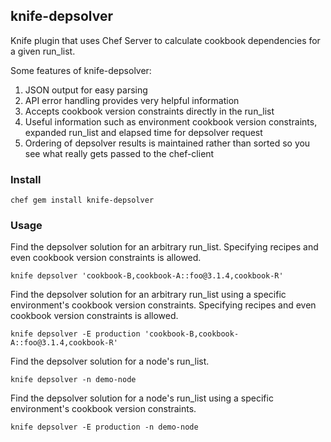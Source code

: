 ## knife-depsolver

Knife plugin that uses Chef Server to calculate cookbook dependencies for a given run_list.

Some features of knife-depsolver:

1. JSON output for easy parsing
2. API error handling provides very helpful information
3. Accepts cookbook version constraints directly in the run_list
4. Useful information such as environment cookbook version constraints, expanded run_list and elapsed time for depsolver request
5. Ordering of depsolver results is maintained rather than sorted so you see what really gets passed to the chef-client

### Install

```
chef gem install knife-depsolver
```

### Usage

Find the depsolver solution for an arbitrary run_list.
Specifying recipes and even cookbook version constraints is allowed.

```
knife depsolver 'cookbook-B,cookbook-A::foo@3.1.4,cookbook-R'
```

Find the depsolver solution for an arbitrary run_list using a specific environment's cookbook version constraints.
Specifying recipes and even cookbook version constraints is allowed.

```
knife depsolver -E production 'cookbook-B,cookbook-A::foo@3.1.4,cookbook-R'
```

Find the depsolver solution for a node's run_list.

```
knife depsolver -n demo-node
```

Find the depsolver solution for a node's run_list using a specific environment's cookbook version constraints.

```
knife depsolver -E production -n demo-node
```

